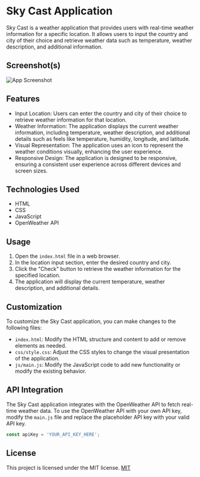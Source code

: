 # Sky Cast Application

Sky Cast is a weather application that provides users with real-time weather information for a specific location. It allows users to input the country and city of their choice and retrieve weather data such as temperature, weather description, and additional information.

## Screenshot(s)

![App Screenshot](https://i.ibb.co/MZvm7bb/pika-1687515915610-1x.png)


## Features

- Input Location: Users can enter the country and city of their choice to retrieve weather information for that location.
- Weather Information: The application displays the current weather information, including temperature, weather description, and additional details such as feels like temperature, humidity, longitude, and latitude.
- Visual Representation: The application uses an icon to represent the weather conditions visually, enhancing the user experience.
- Responsive Design: The application is designed to be responsive, ensuring a consistent user experience across different devices and screen sizes.

## Technologies Used

- HTML
- CSS
- JavaScript
- OpenWeather API

## Usage

1. Open the `index.html` file in a web browser.
2. In the location input section, enter the desired country and city.
3. Click the "Check" button to retrieve the weather information for the specified location.
4. The application will display the current temperature, weather description, and additional details.

## Customization

To customize the Sky Cast application, you can make changes to the following files:

- `index.html`: Modify the HTML structure and content to add or remove elements as needed.
- `css/style.css`: Adjust the CSS styles to change the visual presentation of the application.
- `js/main.js`: Modify the JavaScript code to add new functionality or modify the existing behavior.

## API Integration

The Sky Cast application integrates with the OpenWeather API to fetch real-time weather data. To use the OpenWeather API with your own API key, modify the `main.js` file and replace the placeholder API key with your valid API key.

```javascript
const apiKey = 'YOUR_API_KEY_HERE';
```

## License

This project is licensed under the MIT license. [MIT](https://choosealicense.com/licenses/mit/)
